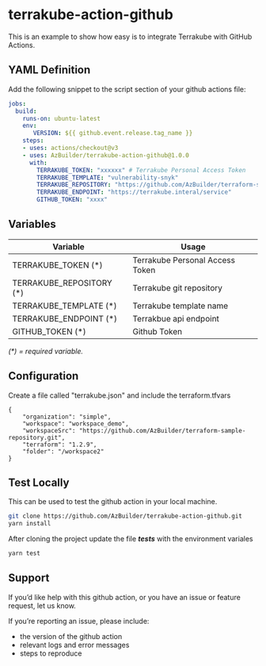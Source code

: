 # terrakube-action-github

This is an example to show how easy is to integrate Terrakube with GitHub Actions.

## YAML Definition

Add the following snippet to the script section of your github actions file:

```yaml
jobs:
  build:
    runs-on: ubuntu-latest
    env:
       VERSION: ${{ github.event.release.tag_name }}
    steps:
    - uses: actions/checkout@v3
    - uses: AzBuilder/terrakube-action-github@1.0.0
      with:
        TERRAKUBE_TOKEN: "xxxxxx" # Terrakube Personal Access Token
        TERRAKUBE_TEMPLATE: "vulnerability-snyk"
        TERRAKUBE_REPOSITORY: "https://github.com/AzBuilder/terraform-sample-repository.git"
        TERRAKUBE_ENDPOINT: "https://terrakube.interal/service"
        GITHUB_TOKEN: "xxxx"
```

## Variables

| Variable                         | Usage                                              |
| -------------------------------- | -------------------------------------------------- |
| TERRAKUBE_TOKEN (*)              | Terrakube Personal Access Token                    |
| TERRAKUBE_REPOSITORY (*)         | Terrakube git repository                           |
| TERRAKUBE_TEMPLATE (*)           | Terrakube template name                            |
| TERRAKUBE_ENDPOINT (*)           | Terrakbue api endpoint                             |
| GITHUB_TOKEN (*)                 | Github Token                                       |

_(*) = required variable._

## Configuration

Create a file called "terrakube.json" and include the terraform.tfvars

```
{
	"organization": "simple",
	"workspace": "workspace_demo",
	"workspaceSrc": "https://github.com/AzBuilder/terraform-sample-repository.git",
	"terraform": "1.2.9",
	"folder": "/workspace2"
}
```

## Test Locally

This can be used to test the github action in your local machine.

```bash
git clone https://github.com/AzBuilder/terrakube-action-github.git
yarn install
```

After cloning the project update the file ***__tests__*** with the environment variales

```bash
yarn test
```

## Support
If you’d like help with this github action, or you have an issue or feature request, let us know.

If you’re reporting an issue, please include:

- the version of the github action
- relevant logs and error messages
- steps to reproduce

